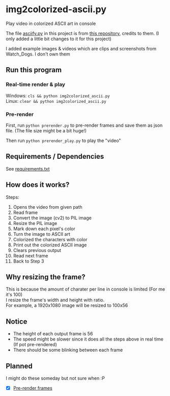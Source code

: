 # img2colorized-ascii.py

Play video in colorized ASCII art in console

The file [asciify.py][file_asciify.py] in this project is from [this repository][github_asciify], credits to them. (I only added a little bit changes to it for this project)

I added example images & videos which are clips and screenshots from Watch_Dogs. I don't own them

## Run this program

### Real-time render & play

Windows: `cls && python img2colorized_ascii.py` <br>
Linux: `clear && python img2colorized_ascii.py`

### Pre-render

First, run `python prerender.py` to pre-render frames and save them as json file. (The file size might be a bit huge!)

Then run `python prerender_play.py` to play the "video"

## Requirements / Dependencies

See [requirements.txt][file_requirements]

## How does it works?

Steps:

1) Opens the video from given path
2) Read frame
3) Convert the image (cv2) to PIL image
4) Resize the PIL image
5) Mark down each pixel's color
6) Turn the image to ASCII art
7) Colorized the characters with color
8) Print out the colorized ASCII image
9) Clears previous output
10) Read next frame
11) Back to Step 3

## Why resizing the frame?

This is because the amount of charater per line in console is limited (For me it's 100) <br>
I resize the frame's width and height with ratio. <br>
For example, a 1920x1080 image will be resized to 100x56

## Notice

* The height of each output frame is 56
* The speed might be slower since it does all the steps above in real time (If pot pre-rendered)
* There should be some blinking between each frame

## Planned

I might do these someday but not sure when :P

- [x] [Pre-render frames][file_prerender]

[file_prerender]: ./prerender.py
[file_main_py_file]: ./img2colorized_ascii.py
[file_asciify.py]: ./asciify.py
[file_requirements]: ./requirements.txt
[github_asciify]: https://github.com/RameshAditya/asciify